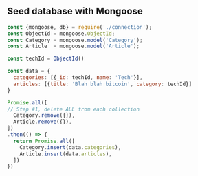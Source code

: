 ## Seed database with Mongoose

<!-- From: https://github.com/justsml/guides/tree/master/mongodb/mongoose-seeds#example-dbseedsjs -->

```js
const {mongoose, db} = require('./connection');
const ObjectId = mongoose.ObjectId;
const Category = mongoose.model('Category');
const Article  = mongoose.model('Article');

const techId = ObjectId()

const data = {
  categories: [{_id: techId, name: 'Tech'}],
  articles: [{title: 'Blah blah bitcoin', category: techId}]
}

Promise.all([
// Step #1, delete ALL from each collection
  Category.remove({}),
  Article.remove({}),
])
.then(() => {
  return Promise.all([
    Category.insert(data.categories),
    Article.insert(data.articles),
  ])
})
```